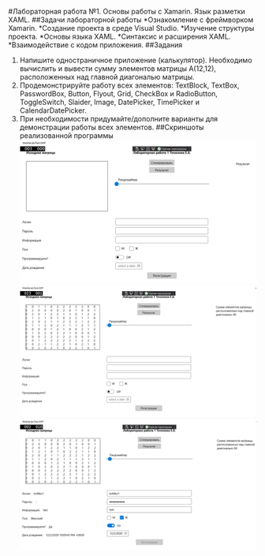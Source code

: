 #Лабораторная работа №1. Основы работы с Xamarin. Язык разметки XAML.
##Задачи лабораторной работы
*Ознакомление с фреймворком Xamarin.
*Создание проекта в среде Visual Studio.
*Изучение структуры проекта.
*Основы языка XAML.
*Синтаксис и расширения XAML.
*Взаимодействие с кодом приложения.
##Задания
1. Напишите одностраничное приложение (калькулятор). Необходимо вычислить и вывести сумму элементов матрицы A(12,12), расположенных над главной диагональю матрицы.
2. Продемонстрируйте работу всех элементов: TextBlock, TextBox, PasswordBox, Button, Flyout, Grid, CheckBox и RadioButton, ToggleSwitch, Slaider, Image, DatePicker, TimePicker и CalendarDatePicker.
3. При необходимости придумайте/дополните варианты для демонстрации работы всех элементов.
##Скриншоты реализованной программы
![](https://github.com/To4ilko1/development-of-applications-for-mobile-devices/blob/master/MobileLabs_1/resources/%D0%A1%D0%BA%D1%80%D0%B8%D0%BD%D1%88%D0%BE%D1%82_%D0%B2%D1%8B%D0%BF%D0%BE%D0%BB%D0%BD%D0%B5%D0%BD%D0%BD%D0%BE%D0%B9_%D0%BF%D1%80%D0%BE%D0%B3%D1%80%D0%B0%D0%BC%D0%BC%D1%8B_1.png "Скриншот №1")
![](https://github.com/To4ilko1/development-of-applications-for-mobile-devices/blob/master/MobileLabs_1/resources/%D0%A1%D0%BA%D1%80%D0%B8%D0%BD%D1%88%D0%BE%D1%82_%D0%B2%D1%8B%D0%BF%D0%BE%D0%BB%D0%BD%D0%B5%D0%BD%D0%BD%D0%BE%D0%B9_%D0%BF%D1%80%D0%BE%D0%B3%D1%80%D0%B0%D0%BC%D0%BC%D1%8B_2.png "Скриншот №2")
![](https://github.com/To4ilko1/development-of-applications-for-mobile-devices/blob/master/MobileLabs_1/resources/%D0%A1%D0%BA%D1%80%D0%B8%D0%BD%D1%88%D0%BE%D1%82_%D0%B2%D1%8B%D0%BF%D0%BE%D0%BB%D0%BD%D0%B5%D0%BD%D0%BD%D0%BE%D0%B9_%D0%BF%D1%80%D0%BE%D0%B3%D1%80%D0%B0%D0%BC%D0%BC%D1%8B_3.png "Скриншот №3")
